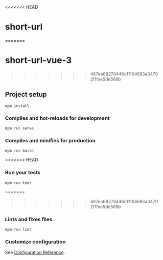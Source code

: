 <<<<<<< HEAD
# short-url
=======
# short-url-vue-3
>>>>>>> 487ea68278446c11164683a34702f1fee5de568b

## Project setup
```
npm install
```

### Compiles and hot-reloads for development
```
npm run serve
```

### Compiles and minifies for production
```
npm run build
```

<<<<<<< HEAD
### Run your tests
```
npm run test
```

=======
>>>>>>> 487ea68278446c11164683a34702f1fee5de568b
### Lints and fixes files
```
npm run lint
```

### Customize configuration
See [Configuration Reference](https://cli.vuejs.org/config/).
